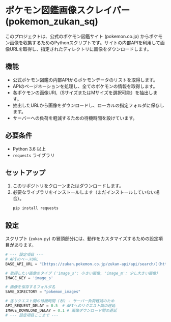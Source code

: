 # ポケモン図鑑画像スクレイパー (pokemon_zukan_sq)

このプロジェクトは、公式のポケモン図鑑サイト (pokemon.co.jp) からポケモン画像を収集するためのPythonスクリプトです。サイトの内部APIを利用して画像URLを取得し、指定されたディレクトリに画像をダウンロードします。

## 機能

* 公式ポケモン図鑑の内部APIからポケモンデータのリストを取得します。
* APIのページネーションを処理し、全てのポケモンの情報を取得します。
* 各ポケモンの画像URL（SサイズまたはMサイズを選択可能）を抽出します。
* 抽出したURLから画像をダウンロードし、ローカルの指定フォルダに保存します。
* サーバーへの負荷を軽減するための待機時間を設けています。

## 必要条件

* Python 3.6 以上
* `requests` ライブラリ

## セットアップ

1.  このリポジトリをクローンまたはダウンロードします。
2.  必要なライブラリをインストールします（まだインストールしていない場合）。
    ```bash
    pip install requests
    ```

## 設定

スクリプト (`zukan.py`) の冒頭部分には、動作をカスタマイズするための設定項目があります。

```python
# --- 設定項目 ---
# APIのベースURL
BASE_API_URL = "[https://zukan.pokemon.co.jp/zukan-api/api/search/](https://zukan.pokemon.co.jp/zukan-api/api/search/)"

# 取得したい画像のタイプ ('image_s': 小さい画像, 'image_m': 少し大きい画像)
IMAGE_KEY = 'image_s'

# 画像を保存するフォルダ名
SAVE_DIRECTORY = "pokemon_images"

# 各リクエスト間の待機時間 (秒) - サーバー負荷軽減のため
API_REQUEST_DELAY = 0.5  # APIへのリクエスト間の遅延
IMAGE_DOWNLOAD_DELAY = 0.1 # 画像ダウンロード間の遅延
# --- 設定項目ここまで ---